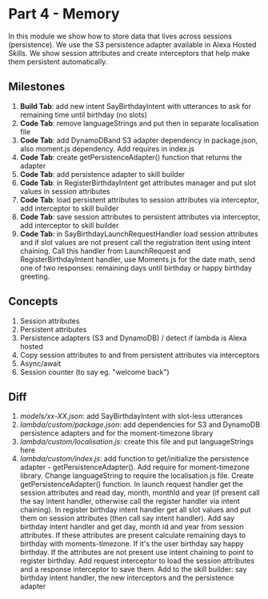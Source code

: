# Part 4 - Memory

In this module we show how to store data that lives across sessions (persistence). We use the S3 persistence adapter available in Alexa Hosted Skills.
We show session attributes and create interceptors that help make them persistent automatically.

## Milestones

1. **Build Tab**: add new intent SayBirthdayIntent with utterances to ask for remaining time until birthday (no slots)
2. **Code Tab**: remove languageStrings and put then in separate localisation file
3. **Code Tab**: add DynamoDBand S3 adapter dependency in package.json, also moment.js dependency. Add requires in index.js
4. **Code Tab**: create getPersistenceAdapter() function that returns the adapter
5. **Code Tab**: add persistence adapter to skill builder
6. **Code Tab**: in RegisterBirthdayIntent get attributes manager and put slot values in session attributes
7. **Code Tab**: load persistent attributes to session attributes via interceptor, add interceptor to skill builder
8. **Code Tab**: save session attributes to persistent attributes via interceptor, add interceptor to skill builder
9. **Code Tab**: in SayBirthdayLaunchRequestHandler load session attributes and if slot values are not present call the registration itent using intent chaining. Call this handler from LaunchRequest and RegisterBirthdayIntent handler, use Moments.js for the date math, send one of two responses: remaining days until birthday or happy birthday greeting. 

## Concepts

1. Session attributes
2. Persistent attributes
3. Persistence adapters (S3 and DynamoDB) / detect if lambda is Alexa hosted
4. Copy session attributes to and from persistent attributes via interceptors
5. Async/await
6. Session counter (to say eg. "welcome back")

## Diff

1. *models/xx-XX.json*: add SayBirthdayIntent with slot-less utterances
2. *lambda/custom/package.json*: add dependencies for S3 and DynamoDB persistence adapters and for the moment-timezone library
3. *lambda/custom/localisation.js*: create this file and put languageStrings here
4. *lambda/custom/index.js*: add function to get/initialize the persistence adapter - getPersistenceAdapter(). Add require for moment-timezone library. Change languageString to require the localisation.js file. Create getPersistenceAdapter() function. In launch request handler get the session attributes and read day, month, monthId and year (if present call the say intent handler, otherwise call the register handler via intent chaining). In register birthday intent handler get all slot values and put them on session attributes (then call say intent handler). Add say birthday intent handler and get day, month id and year from session attributes. If these attributes are present calculate remaining days to birthday with moments-timezone. If it's the user birthday say happy birthday. If the attributes are not present use intent chaining to point to register birthday. Add request interceptor to load the session attributes and a response interceptor to save them. Add to the skill builder: say birthday intent handler, the new interceptors and the persistence adapter